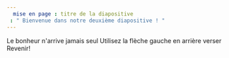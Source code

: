 ```yaml
---
  mise en page : titre de la diapositive
 : " Bienvenue dans notre deuxième diapositive ! "
---
```

Le bonheur n'arrive jamais seul 
Utilisez la flèche gauche en arrière verser Revenir!
